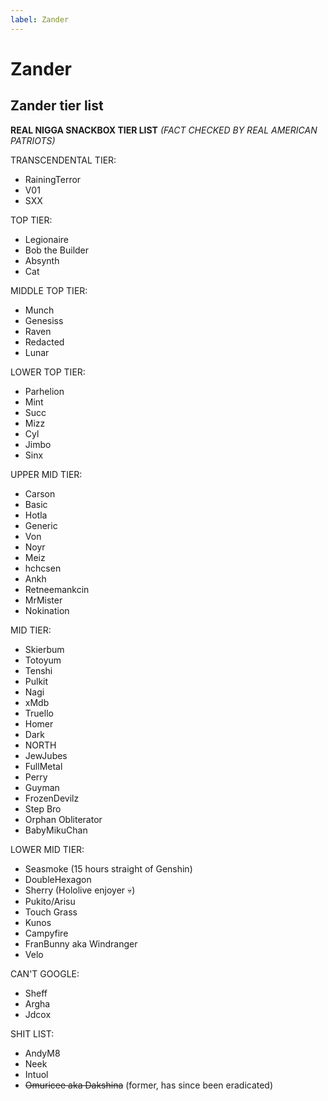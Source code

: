 ```yaml
---
label: Zander
---
```


# Zander

## Zander tier list

**REAL NIGGA SNACKBOX TIER LIST** *(FACT CHECKED BY REAL AMERICAN PATRIOTS)*

TRANSCENDENTAL TIER:

- RainingTerror
- V01
- SXX

TOP TIER:

- Legionaire
- Bob the Builder
- Absynth
- Cat

MIDDLE TOP TIER:

- Munch
- Genesiss
- Raven
- Redacted
- Lunar

LOWER TOP TIER:

- Parhelion
- Mint
- Succ
- Mizz
- Cyl
- Jimbo
- Sinx

UPPER MID TIER:

- Carson
- Basic
- Hotla
- Generic
- Von
- Noyr
- Meiz
- hchcsen
- Ankh
- Retneemankcin
- MrMister
- Nokination

MID TIER:

- Skierbum
- Totoyum
- Tenshi
- Pulkit
- Nagi
- xMdb
- Truello
- Homer
- Dark
- NORTH
- JewJubes
- FullMetal
- Perry
- Guyman
- FrozenDevilz
- Step Bro
- Orphan Obliterator
- BabyMikuChan

LOWER MID TIER:

- Seasmoke (15 hours straight of Genshin)
- DoubleHexagon
- Sherry (Hololive enjoyer :skull:)
- Pukito/Arisu
- Touch Grass
- Kunos
- Campyfire
- FranBunny aka Windranger
- Velo

CAN'T GOOGLE:

- Sheff
- Argha
- Jdcox

SHIT LIST:

- AndyM8
- Neek
- Intuol
- ~~Omuricee aka Dakshina~~ (former, has since been eradicated)
